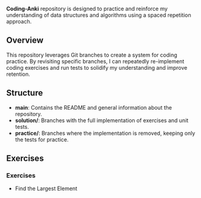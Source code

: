 **Coding-Anki** repository is designed to practice and reinforce my understanding of data structures and algorithms using a spaced repetition approach.

## Overview
This repository leverages Git branches to create a system for coding practice. By revisiting specific branches, I can repeatedly re-implement coding exercises and run tests to solidify my understanding and improve retention.

## Structure

- **main**: Contains the README and general information about the repository.
- **solution/**: Branches with the full implementation of exercises and unit tests.
- **practice/**: Branches where the implementation is removed, keeping only the tests for practice.

## Exercises

### Exercises

- Find the Largest Element


